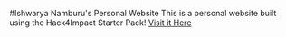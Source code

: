 #Ishwarya Namburu's Personal Website
This is a personal website built using the Hack4Impact Starter Pack!
[Visit it Here](https://ishwaryanam.github.io)
